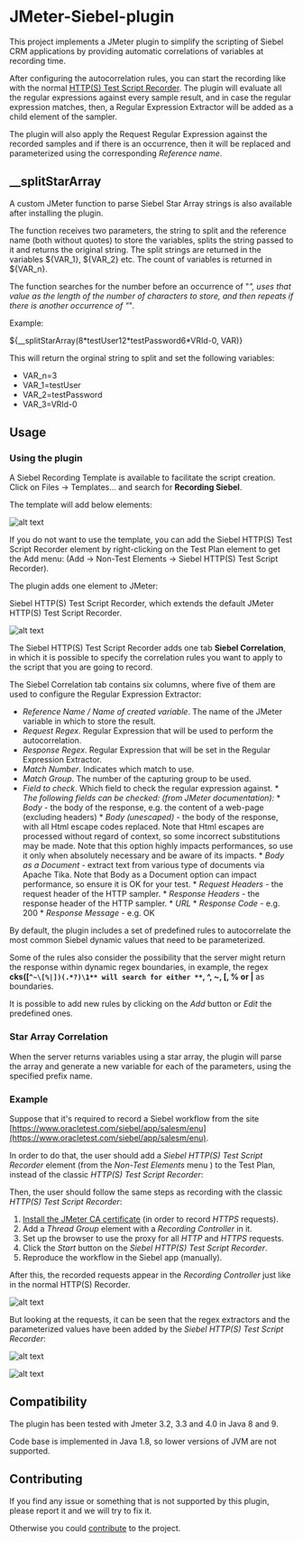 # JMeter-Siebel-plugin

This project implements a JMeter plugin to simplify the scripting of Siebel CRM applications by providing automatic correlations of variables at recording time.

After configuring the autocorrelation rules, you can start the recording like with the normal [HTTP(S) Test Script Recorder](http://jmeter.apache.org/usermanual/jmeter_proxy_step_by_step.html). The plugin will evaluate all the regular expressions against every sample result, and in case the regular expression matches, then, a Regular Expression Extractor will be added as a child element of the sampler.

The plugin will also apply the Request Regular Expression against the recorded samples and if there is an occurrence, then it will be replaced and parameterized using the corresponding *Reference name*.

## __splitStarArray

A custom JMeter function to parse Siebel Star Array strings is also available after installing the plugin.

The function receives two parameters, the string to split and the reference name (both without quotes) to store the variables, splits the string passed to it and returns the original string. The split strings are returned in the variables ${VAR_1}, ${VAR_2} etc. The count of variables is returned in ${VAR_n}.

The function searches for the number before an occurrence of "*", uses that value as the length of the number of characters to store, and then repeats if there is another occurrence of "*".

Example: 

${__splitStarArray(8\*testUser12\*testPassword6\*VRId-0, VAR)}

This will return the orginal string to split and set the following variables: 
* VAR_n=3 
* VAR_1=testUser 
* VAR_2=testPassword 
* VAR_3=VRId-0 

## Usage

### Using the plugin

A Siebel Recording Template is available to facilitate the script creation. Click on Files → Templates... and search for **Recording Siebel**.

The template will add below elements:

![alt text](docs/template-elements.png "Siebel Recording Template")

If you do not want to use the template, you can add the Siebel HTTP(S) Test Script Recorder element by right-clicking on the Test Plan element to get the Add menu: (Add → Non-Test Elements → Siebel HTTP(S) Test Script Recorder).

The plugin adds one element to JMeter:

Siebel HTTP(S) Test Script Recorder, which extends the default JMeter HTTP(S) Test Script Recorder.

![alt text](docs/correlation-rules.png "Siebel HTTP(S) Test Script Recorder")

The Siebel HTTP(S) Test Script Recorder adds one tab **Siebel Correlation**, in which it is possible to specify the correlation rules you want to apply to the script that you are going to record.

The Siebel Correlation tab contains six columns, where five of them are used to configure the Regular Expression Extractor:

* *Reference Name / Name of created variable*. The name of the JMeter variable in which to store the result.
* *Request Regex*. Regular Expression that will be used to perform the autocorrelation.
* *Response Regex*. Regular Expression that will be set in the Regular Expression Extractor.
* *Match Number*. Indicates which match to use.
* *Match Group*. The number of the capturing group to be used.
* *Field to check*. Which field to check the regular expression against.
      * *The following fields can be checked: (from JMeter documentation):*
      * *Body* - the body of the response, e.g. the content of a web-page (excluding headers)
      * *Body (unescaped)* - the body of the response, with all Html escape codes replaced. Note that Html escapes are processed without regard of context, so some incorrect substitutions may be made. Note that this option highly impacts performances, so use it only when absolutely necessary and be aware of its impacts.
      * *Body as a Document* - extract text from various type of documents via Apache Tika. Note that Body as a Document option can impact performance, so ensure it is OK for your test.
      * *Request Headers* - the request header of the HTTP sampler.
      * *Response Headers* - the response header of the HTTP sampler.
      * *URL*
      * *Response Code* - e.g. 200
      * *Response Message* - e.g. OK

By default, the plugin includes a set of predefined rules to autocorrelate the most common Siebel dynamic values that need to be parameterized.

Some of the rules also consider the possibility that the server might return the response within dynamic regex boundaries, in example, the regex **cks([`^~\[%|])(.*?)\1** will search for either **`, ^, ~, [, % or |** as boundaries.

It is possible to add new rules by clicking on the *Add* button or *Edit* the predefined ones.

### Star Array Correlation

When the server returns variables using a star array, the plugin will parse the array and generate a new variable for each of the parameters, using the specified prefix name.

### Example

Suppose that it's required to record a Siebel workflow from the site [https://www.oracletest.com/siebel/app/salesm/enu](https://www.oracletest.com/siebel/app/salesm/enu).

In order to do that, the user should add a *Siebel HTTP(S) Test Script Recorder* element (from the *Non-Test Elements* menu ) to the Test Plan, instead of the classic *HTTP(S) Test Script Recorder*:

Then, the user should follow the same steps as recording with the classic *HTTP(S) Test Script Recorder*:

1. [Install the JMeter CA certificate](http://jmeter.apache.org/usermanual/component_reference.html#HTTP%28S%29_Test_Script_Recorder) (in order to record *HTTPS* requests).
2. Add a *Thread Group* element with a *Recording Controller* in it.
3. Set up the browser to use the proxy for all *HTTP* and *HTTPS* requests.
4. Click the *Start* button on the *Siebel HTTP(S) Test Script Recorder*.
5. Reproduce the workflow in the Siebel app (manually).

After this, the recorded requests appear in the *Recording Controller* just like in the normal HTTP(S) Recorder.

![alt text](docs/recorded-samples.png "Siebel Recorded Samplers")

But looking at the requests, it can be seen that the regex extractors and the parameterized values have been added by the *Siebel HTTP(S) Test Script Recorder*:

![alt text](docs/regex-extractor.png "Regex Extractor")

![alt text](docs/parameterized-sampler.png "Parameterized Values") 

## Compatibility
The plugin has been tested with Jmeter 3.2, 3.3 and 4.0 in Java 8 and 9.

Code base is implemented in Java 1.8, so lower versions of JVM are not supported.
 
## Contributing

If you find any issue or something that is not supported by this plugin, please report it and we will try to fix it. 

Otherwise you could [contribute](http://gitlab.abstracta.us/BZ/jmeter-siebel-plugin/blob/master/CONTRIBUTING.md) to the project.